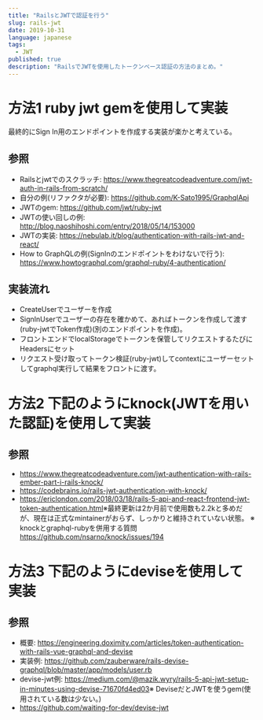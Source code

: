```yaml
---
title: "RailsとJWTで認証を行う"
slug: rails-jwt
date: 2019-10-31
language: japanese
tags:
  - JWT
published: true
description: "RailsでJWTを使用したトークンベース認証の方法のまとめ。"
---
```

# 方法1 ruby jwt gemを使用して実装

最終的にSign In用のエンドポイントを作成する実装が楽かと考えている。

## 参照
- Railsとjwtでのスクラッチ: https://www.thegreatcodeadventure.com/jwt-auth-in-rails-from-scratch/
- 自分の例(リファクタが必要): https://github.com/K-Sato1995/GraphqlApi
- JWTのgem: https://github.com/jwt/ruby-jwt
- JWTの使い回しの例: http://blog.naoshihoshi.com/entry/2018/05/14/153000
- JWTの実装: https://nebulab.it/blog/authentication-with-rails-jwt-and-react/
- How to GraphQLの例(SignInのエンドポイントをわけないで行う): https://www.howtographql.com/graphql-ruby/4-authentication/
​
## 実装流れ
- CreateUserでユーザーを作成
- SignInUserでユーザーの存在を確かめて、あればトークンを作成して渡す(ruby-jwtでToken作成)(別のエンドポイントを作成)。
- フロントエンドでlocalStorageでトークンを保管してリクエストするたびにHeadersにセット
- リクエスト受け取ってトークン検証(ruby-jwt)してcontextにユーザーセットしてgraphql実行して結果をフロントに渡す。
​
# 方法2 下記のようにknock(JWTを用いた認証)を使用して実装

## 参照
- https://www.thegreatcodeadventure.com/jwt-authentication-with-rails-ember-part-i-rails-knock/
- https://codebrains.io/rails-jwt-authentication-with-knock/
- https://ericlondon.com/2018/03/18/rails-5-api-and-react-frontend-jwt-token-authentication.html
​
※最終更新は2か月前で使用数も2.2kと多めだが、現在は正式なmintainerがおらず、しっかりと維持されていない状態。
※ knockとgraphql-rubyを併用する質問
https://github.com/nsarno/knock/issues/194
​
# 方法3 下記のようにdeviseを使用して実装

## 参照 
- 概要: https://engineering.doximity.com/articles/token-authentication-with-rails-vue-graphql-and-devise
- 実装例: https://github.com/zauberware/rails-devise-graphql/blob/master/app/models/user.rb
- devise-jwt例: https://medium.com/@mazik.wyry/rails-5-api-jwt-setup-in-minutes-using-devise-71670fd4ed03
​
※ DeviseだとJWTを使うgem(使用されている数は少ない。)
- https://github.com/waiting-for-dev/devise-jwt

